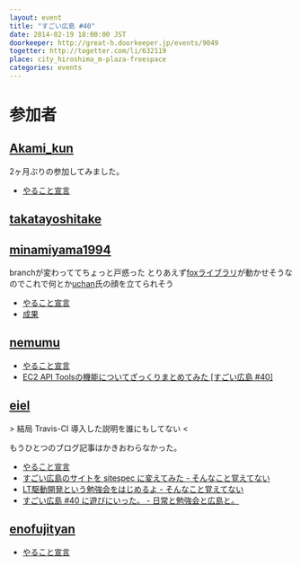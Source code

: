 ```yaml
---
layout: event
title: "すごい広島 #40"
date: 2014-02-19 18:00:00 JST
doorkeeper: http://great-h.doorkeeper.jp/events/9049
togetter: http://togetter.com/li/632119
place: city_hiroshima_m-plaza-freespace
categories: events
---
```


# 参加者


## [Akami_kun](https://github.com/Akamikun)

2ヶ月ぶりの参加してみました。

* [やること宣言](https://github.com/great-h/great-h.github.io/issues/685)


## [takatayoshitake](http://twitter.com/takatayoshitake)


## [minamiyama1994](https://github.com/minamiyama1994)

branchが変わっててちょっと戸惑った
とりあえず[foxライブラリ](http://www.fox-toolkit.org/)が動かせそうなのでこれで何とか[uchan](https://twitter.com/uchan_nos)氏の顔を立てられそう

* [やること宣言](https://github.com/great-h/great-h.github.io/issues/682)
* [成果](https://github.com/minamiyama1994/Game-plus-plus/commit/b18fb034afe52c3c3c504e60bbf1218fc450ce45)


## [nemumu](https://github.com/nemumu)

* [やること宣言](https://github.com/great-h/great-h.github.io/issues/683)
* [EC2 API Toolsの機能についてざっくりまとめてみた [すごい広島 #40]](http://nemumu.hateblo.jp/entry/2014/02/22/231952)


## [eiel](http://eiel.info/)

\> 結局 Travis-CI 導入した説明を誰にもしてない <

もうひとつのブログ記事はかきおわらなかった。

* [やること宣言](https://github.com/great-h/great-h.github.io/issues/684)
* [すごい広島のサイトを sitespec に変えてみた - そんなこと覚えてない](http://blog.eiel.info/blog/2014/02/19/change-sitespec-for-great-h/)
* [LT駆動開発という勉強会をはじめるよ - そんなこと覚えてない](http://blog.eiel.info/blog/2014/02/19/start-ltdd/)
* [すごい広島 #40 に遊びにいった。 - 日常と勉強会と広島と。](http://eielh-life.tumblr.com/post/77188649923/40)


## [enofujityan](http://twitter.com/enofujityan)

* [やること宣言](https://github.com/great-h/great-h.github.io/issues/687)
